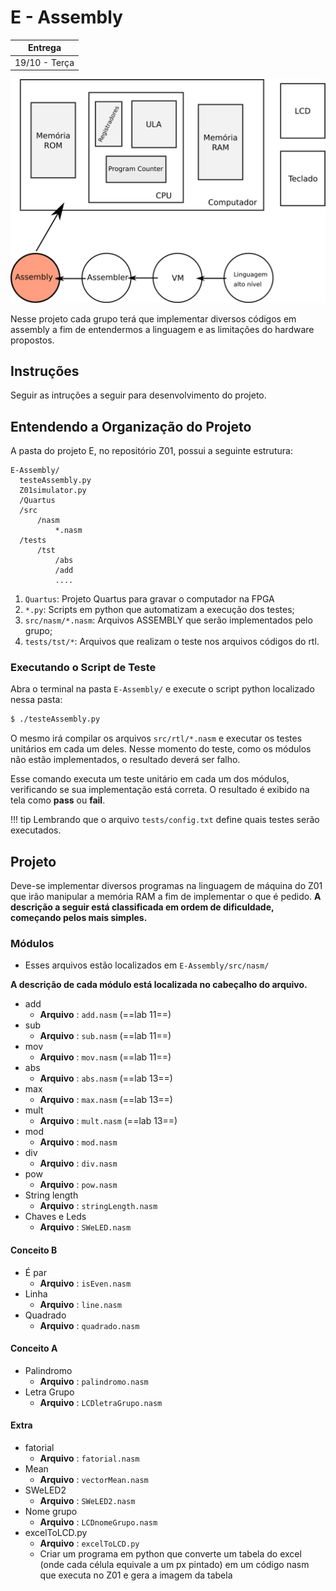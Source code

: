 # E - Assembly

| Entrega      |
|--------------|
| 19/10 - Terça |

![Assembly](figs/F-Assembly/sistema-assembly.svg)

Nesse projeto cada grupo terá que implementar diversos códigos em assembly a fim de entendermos a linguagem e as limitações do hardware propostos.

## Instruções 

Seguir as intruções a seguir para desenvolvimento do projeto.

## Entendendo a Organização do Projeto

A pasta do projeto E, no repositório Z01, possui a seguinte estrutura:

```
E-Assembly/
  testeAssembly.py
  Z01simulator.py
  /Quartus
  /src
      /nasm
          *.nasm
  /tests
      /tst
          /abs
          /add
          ....
```

1. `Quartus`: Projeto Quartus para gravar o computador na FPGA
1. `*.py`: Scripts em python que automatizam a execução dos testes;
1. `src/nasm/*.nasm`: Arquivos ASSEMBLY que serão implementados pelo grupo;
1. `tests/tst/*`: Arquivos que realizam o teste nos arquivos códigos do rtl.

### Executando o Script de Teste 

Abra o terminal na pasta `E-Assembly/` e execute o script python localizado nessa pasta:

```bash
$ ./testeAssembly.py
```

O mesmo irá compilar os arquivos `src/rtl/*.nasm` e executar os testes unitários em cada um deles. Nesse momento do teste, como os módulos não estão implementados, o resultado deverá ser falho.

Esse comando executa um teste unitário em cada um dos módulos, verificando se sua implementação está correta. O resultado é exibido na tela como  **pass** ou **fail**.


!!! tip
    Lembrando que o arquivo `tests/config.txt` define quais testes serão executados.

## Projeto

Deve-se implementar diversos programas na linguagem de máquina do Z01 que irão manipular a memória RAM a fim de implementar o que é pedido. **A descrição a seguir está classificada em ordem de dificuldade, começando pelos mais simples.**


### Módulos 

- Esses arquivos estão localizados em `E-Assembly/src/nasm/`

**A descrição de cada módulo está localizada no cabeçalho do arquivo.**
 
- add
    - **Arquivo**   : `add.nasm` (==lab 11==)
- sub
    - **Arquivo**   : `sub.nasm` (==lab 11==)
- mov
    - **Arquivo**   : `mov.nasm` (==lab 11==)           
- abs
    - **Arquivo**   : `abs.nasm` (==lab 13==)
- max
    - **Arquivo**   : `max.nasm` (==lab 13==)
- mult
    - **Arquivo**   : `mult.nasm` (==lab 13==)
- mod
    - **Arquivo**   : `mod.nasm`
- div
    - **Arquivo**   : `div.nasm` 
- pow
    - **Arquivo**   : `pow.nasm`
- String length 
    - **Arquivo** : `stringLength.nasm`
- Chaves e Leds 
    - **Arquivo** : `SWeLED.nasm`


#### Conceito B
- É par 
    - **Arquivo** : `isEven.nasm`
- Linha
    - **Arquivo**   : `line.nasm`
- Quadrado
    - **Arquivo**   : `quadrado.nasm`


#### Conceito A

- Palindromo 
    - **Arquivo** : `palindromo.nasm`
- Letra Grupo
    - **Arquivo**   : `LCDletraGrupo.nasm`

    
#### Extra

- fatorial
    - **Arquivo**   : `fatorial.nasm`    
- Mean
    - **Arquivo** : `vectorMean.nasm`
- SWeLED2 
    - **Arquivo** : `SWeLED2.nasm`    
- Nome grupo
    - **Arquivo** : `LCDnomeGrupo.nasm`
- excelToLCD.py
    - **Arquivo** : `excelToLCD.py`
    - Criar um programa em python que converte um tabela do excel (onde cada célula equivale a um px pintado) em um código nasm que executa no Z01 e gera a imagem da tabela





